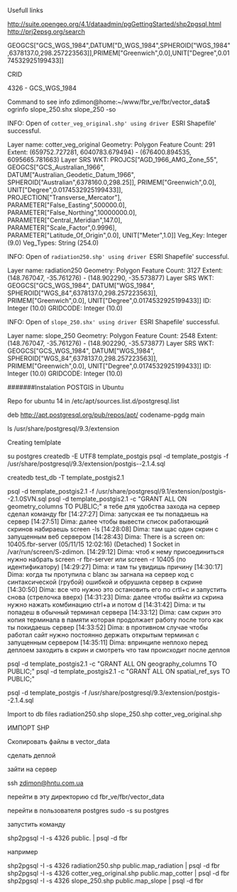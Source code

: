 
Usefull links

http://suite.opengeo.org/4.1/dataadmin/pgGettingStarted/shp2pgsql.html
http://prj2epsg.org/search


GEOGCS["GCS_WGS_1984",DATUM["D_WGS_1984",SPHEROID["WGS_1984",6378137.0,298.257223563]],PRIMEM["Greenwich",0.0],UNIT["Degree",0.0174532925199433]]

CRID

4326 - GCS_WGS_1984


Command to see info 
zdimon@home:~/www/fbr_ve/fbr/vector_data$ ogrinfo slope_250.shx slope_250 -so



INFO: Open of `cotter_veg_original.shp'
      using driver `ESRI Shapefile' successful.

Layer name: cotter_veg_original
Geometry: Polygon
Feature Count: 291
Extent: (659752.727281, 6040783.679494) - (676400.894535, 6095665.781663)
Layer SRS WKT:
PROJCS["AGD_1966_AMG_Zone_55",
    GEOGCS["GCS_Australian_1966",
        DATUM["Australian_Geodetic_Datum_1966",
            SPHEROID["Australian",6378160.0,298.25]],
        PRIMEM["Greenwich",0.0],
        UNIT["Degree",0.0174532925199433]],
    PROJECTION["Transverse_Mercator"],
    PARAMETER["False_Easting",500000.0],
    PARAMETER["False_Northing",10000000.0],
    PARAMETER["Central_Meridian",147.0],
    PARAMETER["Scale_Factor",0.9996],
    PARAMETER["Latitude_Of_Origin",0.0],
    UNIT["Meter",1.0]]
Veg_Key: Integer (9.0)
Veg_Types: String (254.0)



INFO: Open of `radiation250.shp'
      using driver `ESRI Shapefile' successful.

Layer name: radiation250
Geometry: Polygon
Feature Count: 3127
Extent: (148.767047, -35.761276) - (148.902290, -35.573877)
Layer SRS WKT:
GEOGCS["GCS_WGS_1984",
    DATUM["WGS_1984",
        SPHEROID["WGS_84",6378137.0,298.257223563]],
    PRIMEM["Greenwich",0.0],
    UNIT["Degree",0.0174532925199433]]
ID: Integer (10.0)
GRIDCODE: Integer (10.0)



INFO: Open of `slope_250.shx'
      using driver `ESRI Shapefile' successful.

Layer name: slope_250
Geometry: Polygon
Feature Count: 2548
Extent: (148.767047, -35.761276) - (148.902290, -35.573877)
Layer SRS WKT:
GEOGCS["GCS_WGS_1984",
    DATUM["WGS_1984",
        SPHEROID["WGS_84",6378137.0,298.257223563]],
    PRIMEM["Greenwich",0.0],
    UNIT["Degree",0.0174532925199433]]
ID: Integer (10.0)
GRIDCODE: Integer (10.0)

#######Instalation POSTGIS in Ubuntu

Repo for ubuntu 14 in  /etc/apt/sources.list.d/postgresql.list

deb http://apt.postgresql.org/pub/repos/apt/ codename-pgdg main

ls /usr/share/postgresql/9.3/extension


Creating temlplate

su postgres
createdb -E UTF8 template_postgis
psql -d template_postgis -f /usr/share/postgresql/9.3/extension/postgis--2.1.4.sql

createdb test_db -T template_postgis2.1


psql -d template_postgis2.1 -f /usr/share/postgresql/9.1/extension/postgis--2.1.0SVN.sql
psql -d template_postgis2.1 -c "GRANT ALL ON geometry_columns TO PUBLIC;" я тебе для удобства захода на сервер сделал команду fbr
[14:27:27] Dima: запуская ее ты попадаешь на сервер
[14:27:51] Dima: далее чтобы вывести список работающий скринов набираешь screen -ls
[14:28:08] Dima: там щас один скрин с запущенным веб сервером
[14:28:43] Dima: There is a screen on:
	10405.fbr-server	(05/11/15 12:02:16)	(Detached)
1 Socket in /var/run/screen/S-zdimon.
[14:29:12] Dima: чтоб к нему присоединиться нужно набрать screen -r fbr-server или screen -r 10405 (по идентификатору)
[14:29:27] Dima: и там ты увидишь причину
[14:30:17] Dima: когда ты протупила с blanc зы загнала на сервер код с синтаксической (грубой) ошибкой и обрушила сервер в скрине
[14:30:50] Dima: все что нужно это остановить его по crtl+c и запустить снова (стрелочка вверх)
[14:31:23] Dima: далее чтобы выйти из скрина нужно нажать комбинацию ctrl+a и потом d
[14:31:42] Dima: и ты попадеш в обычный терминал сервера
[14:33:12] Dima: сам скрин это копия терминала в памяти которая продолжает работу после того как ты покидаешь сервер
[14:33:52] Dima: в противном случае чтобы работал сайт нужно постоянно держать открытым терминал с запущенным сервером
[14:35:11] Dima: впринципе неплохо перед деплоем заходить в скрин и смотреть что там происходит после деплоя

psql -d template_postgis2.1 -c "GRANT ALL ON geography_columns TO PUBLIC;"
psql -d template_postgis2.1 -c "GRANT ALL ON spatial_ref_sys TO PUBLIC;"

psql -d template_postgis -f /usr/share/postgresql/9.3/extension/postgis--2.1.4.sql




Import to db files
radiation250.shp
slope_250.shp
cotter_veg_original.shp


ИМПОРТ SHP

Скопировать файлы в vector_data

сделать деплой

зайти на сервер

ssh zdimon@hntu.com.ua

перейти в эту директорию cd fbr_ve/fbr/vector_data

перейти в пользователя postgres
sudo -s
su postgres

запустить команду

shp2pgsql -I -s 4326 <shape file>  public.<table name> | psql -d fbr

например

shp2pgsql -I -s 4326 radiation250.shp  public.map_radiation | psql -d fbr
shp2pgsql -I -s 4326 cotter_veg_original.shp  public.map_cotter | psql -d fbr
shp2pgsql -I -s 4326 slope_250.shp  public.map_slope | psql -d fbr






















